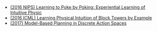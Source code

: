
- [(2016 NIPS) Learning to Poke by Poking: Experiential Learning of Intuitive Physic](http://ashvin.me/pokebot-website/)
- [(2016 ICML) Learning Physical Intuition of Block Towers by Example](https://arxiv.org/pdf/1603.01312.pdf)
- [(2017) Model-Based Planning in Discrete Action Spaces](https://arxiv.org/pdf/1705.07177.pdf)
